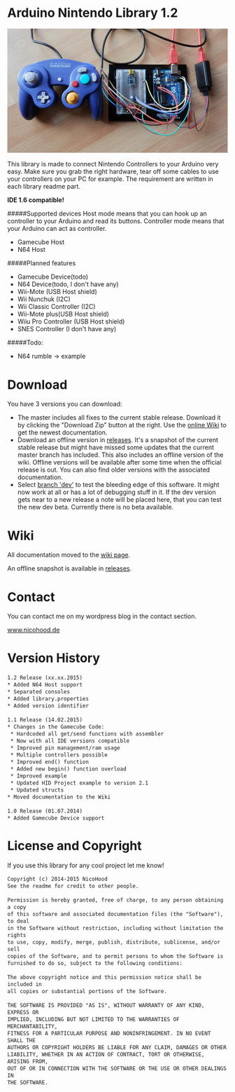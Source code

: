 Arduino Nintendo Library 1.2
============================

![header](header.jpg)

This library is made to connect Nintendo Controllers to your Arduino very easy.
Make sure you grab the right hardware, tear off some cables to use your controllers
on your PC for example. The requirement are written in each library readme part.

**IDE 1.6 compatible!**

#####Supported devices
Host mode means that you can hook up an controller to your Arduino and read its buttons.
Controller mode means that your Arduino can act as controller.

* Gamecube Host
* N64 Host

#####Planned features
* Gamecube Device(todo)
* N64 Device(todo, I don't have any)
* Wii-Mote (USB Host shield)
* Wii Nunchuk (I2C)
* Wii Classic Controller (I2C)
* Wii-Mote plus(USB Host shield)
* Wiiu Pro Controller (USB Host shield)
* SNES Controller (I don't have any)

#####Todo:
* N64 rumble -> example

Download
========

You have 3 versions you can download:
* The master includes all fixes to the current stable release. Download it by clicking the "Download Zip" button at the right.
Use the [online Wiki](https://github.com/NicoHood/Nintendo/wiki) to get the newest documentation.
* Download an offline version in [releases](https://github.com/NicoHood/Nintendo/releases).
It's a snapshot of the current stable release but might have missed some updates that the current master branch has included.
This also includes an offline version of the wiki. Offline versions will be available after some time when the official release is out.
You can also find older versions with the associated documentation.
* Select [branch 'dev'](https://github.com/NicoHood/Nintendo/tree/dev) to test the bleeding edge of this software. It might now work at all or has a lot of debugging stuff in it.
If the dev version gets near to a new release a note will be placed here, that you can test the new dev beta.
Currently there is no beta available.


Wiki
====

All documentation moved to the [wiki page](https://github.com/NicoHood/Nintendo/wiki).

An offline snapshot is available in [releases](https://github.com/NicoHood/Nintendo/releases).


Contact
=======

You can contact me on my wordpress blog in the contact section.

www.nicohood.de


Version History
===============
```
1.2 Release (xx.xx.2015)
* Added N64 Host support
* Separated consoles
* Added library.properties
* Added version identifier

1.1 Release (14.02.2015)
* Changes in the Gamecube Code:
 * Hardcoded all get/send functions with assembler
 * Now with all IDE versions compatible
 * Improved pin management/ram usage
 * Multiple controllers possible
 * Improved end() function
 * Added new begin() function overload
 * Improved example
 * Updated HID Project example to version 2.1
 * Updated structs
* Moved documentation to the Wiki

1.0 Release (01.07.2014)
* Added Gamecube Device support
```

License and Copyright
=====================
If you use this library for any cool project let me know!

```
Copyright (c) 2014-2015 NicoHood
See the readme for credit to other people.

Permission is hereby granted, free of charge, to any person obtaining a copy
of this software and associated documentation files (the "Software"), to deal
in the Software without restriction, including without limitation the rights
to use, copy, modify, merge, publish, distribute, sublicense, and/or sell
copies of the Software, and to permit persons to whom the Software is
furnished to do so, subject to the following conditions:

The above copyright notice and this permission notice shall be included in
all copies or substantial portions of the Software.

THE SOFTWARE IS PROVIDED "AS IS", WITHOUT WARRANTY OF ANY KIND, EXPRESS OR
IMPLIED, INCLUDING BUT NOT LIMITED TO THE WARRANTIES OF MERCHANTABILITY,
FITNESS FOR A PARTICULAR PURPOSE AND NONINFRINGEMENT. IN NO EVENT SHALL THE
AUTHORS OR COPYRIGHT HOLDERS BE LIABLE FOR ANY CLAIM, DAMAGES OR OTHER
LIABILITY, WHETHER IN AN ACTION OF CONTRACT, TORT OR OTHERWISE, ARISING FROM,
OUT OF OR IN CONNECTION WITH THE SOFTWARE OR THE USE OR OTHER DEALINGS IN
THE SOFTWARE.
```
